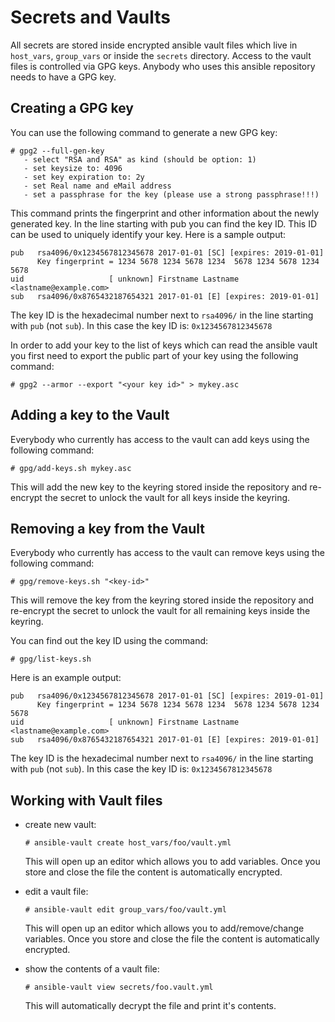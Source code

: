 Secrets and Vaults
==================

All secrets are stored inside encrypted ansible vault files which live in
`host_vars`, `group_vars` or inside the `secrets` directory.
Access to the vault files is controlled via GPG keys. Anybody who uses this
ansible repository needs to have a GPG key.


Creating a GPG key
------------------

You can use the following command to generate a new GPG key:

```
# gpg2 --full-gen-key
   - select "RSA and RSA" as kind (should be option: 1)
   - set keysize to: 4096
   - set key expiration to: 2y
   - set Real name and eMail address
   - set a passphrase for the key (please use a strong passphrase!!!)
```

This command prints the fingerprint and other information about the newly
generated key. In the line starting with pub you can find the key ID. This
ID can be used to uniquely identify your key. Here is a sample output:

```
pub   rsa4096/0x1234567812345678 2017-01-01 [SC] [expires: 2019-01-01]
      Key fingerprint = 1234 5678 1234 5678 1234  5678 1234 5678 1234 5678
uid                   [ unknown] Firstname Lastname <lastname@example.com>
sub   rsa4096/0x8765432187654321 2017-01-01 [E] [expires: 2019-01-01]
```

The key ID is the hexadecimal number next to ```rsa4096/``` in the line
starting with ```pub``` (not ```sub```). In this case the key ID is: ```0x1234567812345678```

In order to add your key to the list of keys which can read the ansible vault
you first need to export the public part of your key using the following
command:

```
# gpg2 --armor --export "<your key id>" > mykey.asc
```



Adding a key to the Vault
-------------------------

Everybody who currently has access to the vault can add keys using the
following command:

```
# gpg/add-keys.sh mykey.asc
```

This will add the new key to the keyring stored inside the repository and
re-encrypt the secret to unlock the vault for all keys inside the keyring.



Removing a key from the Vault
-----------------------------

Everybody who currently has access to the vault can remove keys using the
following command:

```
# gpg/remove-keys.sh "<key-id>"
```

This will remove the key from the keyring stored inside the repository and
re-encrypt the secret to unlock the vault for all remaining keys inside the
keyring.

You can find out the key ID using the command:

```
# gpg/list-keys.sh
```

Here is an example output:

```
pub   rsa4096/0x1234567812345678 2017-01-01 [SC] [expires: 2019-01-01]
      Key fingerprint = 1234 5678 1234 5678 1234  5678 1234 5678 1234 5678
uid                   [ unknown] Firstname Lastname <lastname@example.com>
sub   rsa4096/0x8765432187654321 2017-01-01 [E] [expires: 2019-01-01]
```

The key ID is the hexadecimal number next to ```rsa4096/``` in the line
starting with ```pub``` (not ```sub```). In this case the key ID is: ```0x1234567812345678```



Working with Vault files
------------------------

 * create new vault:
   ```
   # ansible-vault create host_vars/foo/vault.yml
   ```
   This will open up an editor which allows you to add variables. Once you
   store and close the file the content is automatically encrypted.

 * edit a vault file:
   ```
   # ansible-vault edit group_vars/foo/vault.yml
   ```
   This will open up an editor which allows you to add/remove/change variables.
   Once you store and close the file the content is automatically encrypted.

 * show the contents of a vault file:
   ```
   # ansible-vault view secrets/foo.vault.yml
   ```
   This will automatically decrypt the file and print it's contents.
